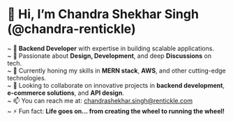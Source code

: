 # 👋 Hi, I’m Chandra Shekhar Singh (@chandra-rentickle)
~ 🔧 **Backend Developer** with expertise in building scalable applications.  
~ 👀 Passionate about **Design, Development**, and deep **Discussions** on tech.  
~ 🌱 Currently honing my skills in **MERN stack**, **AWS**, and other cutting-edge technologies.  
~ 🤝 Looking to collaborate on innovative projects in **backend development**, **e-commerce solutions**, and **API design**.  
~ 📫 You can reach me at: chandrashekhar.singh@rentickle.com  
~ ⚡ Fun fact: **Life goes on... from creating the wheel to running the wheel!**
